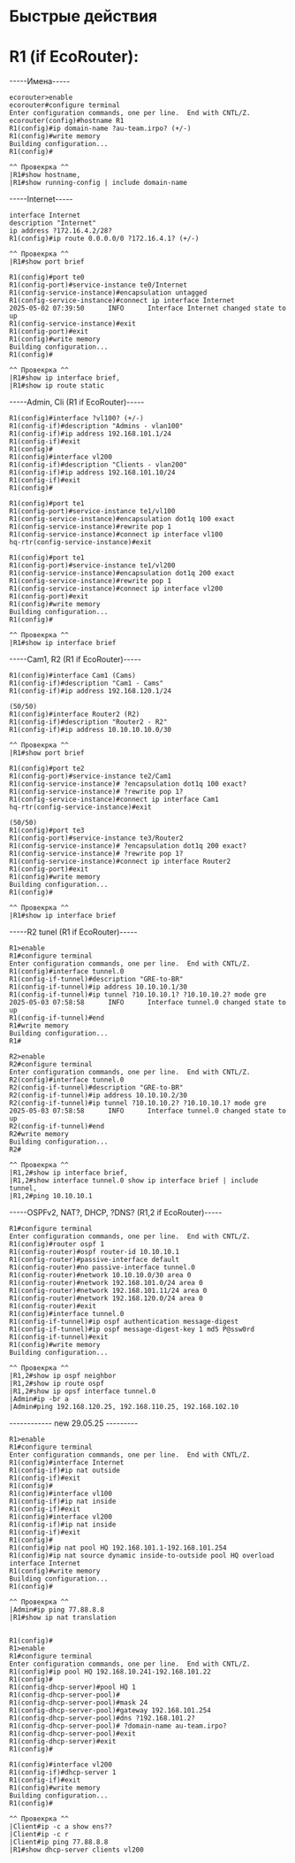 # Быстрые действия

# R1 (if EcoRouter):
-----Имена-----

    ecorouter>enable
    ecorouter#configure terminal 
    Enter configuration commands, one per line.  End with CNTL/Z.
    ecorouter(config)#hostname R1
    R1(config)#ip domain-name ?au-team.irpo? (+/-)
    R1(config)#write memory
    Building configuration...
    R1(config)#

    ^^ Провекрка ^^ 
    |R1#show hostname,
    |R1#show running-config | include domain-name
-----Internet-----

    interface Internet
    description "Internet"
    ip address ?172.16.4.2/28?
    R1(config)#ip route 0.0.0.0/0 ?172.16.4.1? (+/-)
  
    ^^ Провекрка ^^
    |R1#show port brief

    R1(config)#port te0
    R1(config-port)#service-instance te0/Internet
    R1(config-service-instance)#encapsulation untagged 
    R1(config-service-instance)#connect ip interface Internet
    2025-05-02 07:39:50      INFO      Interface Internet changed state to up
    R1(config-service-instance)#exit
    R1(config-port)#exit
    R1(config)#write memory
    Building configuration...
    R1(config)#

    ^^ Провекрка ^^ 
    |R1#show ip interface brief,
    |R1#show ip route static
  -----Admin, Cli (R1 if EcoRouter)-----
  
    R1(config)#interface ?vl100? (+/-)
    R1(config-if)#description "Admins - vlan100"
    R1(config-if)#ip address 192.168.101.1/24
    R1(config-if)#exit
    R1(config)#
    R1(config)#interface vl200
    R1(config-if)#description "Clients - vlan200"
    R1(config-if)#ip address 192.168.101.10/24
    R1(config-if)#exit
    R1(config)#

    R1(config)#port te1
    R1(config-port)#service-instance te1/vl100
    R1(config-service-instance)#encapsulation dot1q 100 exact 
    R1(config-service-instance)#rewrite pop 1
    R1(config-service-instance)#connect ip interface vl100
    hq-rtr(config-service-instance)#exit
    
    R1(config)#port te1
    R1(config-port)#service-instance te1/vl200
    R1(config-service-instance)#encapsulation dot1q 200 exact 
    R1(config-service-instance)#rewrite pop 1
    R1(config-service-instance)#connect ip interface vl200
    R1(config-port)#exit
    R1(config)#write memory
    Building configuration...
    R1(config)#
    
    ^^ Провекрка ^^
    |R1#show ip interface brief
  -----Cam1, R2 (R1 if EcoRouter)-----
  
    R1(config)#interface Cam1 (Cams)
    R1(config-if)#description "Cam1 - Cams"
    R1(config-if)#ip address 192.168.120.1/24  

    (50/50)
    R1(config)#interface Router2 (R2)
    R1(config-if)#description "Router2 - R2"
    R1(config-if)#ip address 10.10.10.10.0/30
    
    ^^ Провекрка ^^
    |R1#show port brief
    
    R1(config)#port te2
    R1(config-port)#service-instance te2/Cam1
    R1(config-service-instance)# ?encapsulation dot1q 100 exact? 
    R1(config-service-instance)# ?rewrite pop 1?
    R1(config-service-instance)#connect ip interface Cam1
    hq-rtr(config-service-instance)#exit

    (50/50)
    R1(config)#port te3
    R1(config-port)#service-instance te3/Router2
    R1(config-service-instance)# ?encapsulation dot1q 200 exact? 
    R1(config-service-instance)# ?rewrite pop 1?
    R1(config-service-instance)#connect ip interface Router2
    R1(config-port)#exit
    R1(config)#write memory
    Building configuration...
    R1(config)#

    ^^ Провекрка ^^
    |R1#show ip interface brief
  -----R2 tunel (R1 if EcoRouter)-----
  
    R1>enable
    R1#configure terminal
    Enter configuration commands, one per line.  End with CNTL/Z.
    R1(config)#interface tunnel.0
    R1(config-if-tunnel)#description "GRE-to-BR"
    R1(config-if-tunnel)#ip address 10.10.10.1/30
    R1(config-if-tunnel)#ip tunnel ?10.10.10.1? ?10.10.10.2? mode gre
    2025-05-03 07:58:58      INFO      Interface tunnel.0 changed state to up
    R1(config-if-tunnel)#end
    R1#write memory
    Building configuration...
    R1#

    R2>enable
    R2#configure terminal
    Enter configuration commands, one per line.  End with CNTL/Z.
    R2(config)#interface tunnel.0
    R2(config-if-tunnel)#description "GRE-to-BR"
    R2(config-if-tunnel)#ip address 10.10.10.2/30
    R2(config-if-tunnel)#ip tunnel ?10.10.10.2? ?10.10.10.1? mode gre
    2025-05-03 07:58:58      INFO      Interface tunnel.0 changed state to up
    R2(config-if-tunnel)#end
    R2#write memory
    Building configuration...
    R2#
        
    ^^ Провекрка ^^
    |R1,2#show ip interface brief,
    |R1,2#show interface tunnel.0 show ip interface brief | include tunnel, 
    |R1,2#ping 10.10.10.1
-----OSPFv2, NAT?, DHCP, ?DNS? (R1,2 if EcoRouter)-----

    R1#configure terminal 
    Enter configuration commands, one per line.  End with CNTL/Z.
    R1(config)#router ospf 1
    R1(config-router)#ospf router-id 10.10.10.1
    R1(config-router)#passive-interface default 
    R1(config-router)#no passive-interface tunnel.0 
    R1(config-router)#network 10.10.10.0/30 area 0
    R1(config-router)#network 192.168.101.0/24 area 0
    R1(config-router)#network 192.168.101.11/24 area 0
    R1(config-router)#network 192.168.120.0/24 area 0
    R1(config-router)#exit
    R1(config)#interface tunnel.0
    R1(config-if-tunnel)#ip ospf authentication message-digest 
    R1(config-if-tunnel)#ip ospf message-digest-key 1 md5 P@ssw0rd
    R1(config-if-tunnel)#exit
    R1(config)#write memory
    Building configuration...

    ^^ Провекрка ^^
    |R1,2#show ip ospf neighbor 
    |R1,2#show ip route ospf
    |R1,2#show ip opsf interface tunnel.0 
    |Admin#ip -br a
    |Admin#ping 192.168.120.25, 192.168.110.25, 192.168.102.10
------------ new 29.05.25 ---------

    R1>enable
    R1#configure terminal
    Enter configuration commands, one per line.  End with CNTL/Z.
    R1(config)#interface Internet 
    R1(config-if)#ip nat outside 
    R1(config-if)#exit
    R1(config)#
    R1(config)#interface vl100
    R1(config-if)#ip nat inside 
    R1(config-if)#exit
    R1(config)#interface vl200
    R1(config-if)#ip nat inside 
    R1(config-if)#exit
    R1(config)#
    R1(config)#ip nat pool HQ 192.168.101.1-192.168.101.254
    R1(config)#ip nat source dynamic inside-to-outside pool HQ overload interface Internet 
    R1(config)#write memory
    Building configuration...
    R1(config)#

    ^^ Провекрка ^^
    |Admin#ip ping 77.88.8.8
    |R1#show ip nat translation 


    R1(config)#
    R1>enable
    R1#configure terminal 
    Enter configuration commands, one per line.  End with CNTL/Z.
    R1(config)#ip pool HQ 192.168.10.241-192.168.101.22
    R1(config)#
    R1(config-dhcp-server)#pool HQ 1
    R1(config-dhcp-server-pool)#
    R1(config-dhcp-server-pool)#mask 24
    R1(config-dhcp-server-pool)#gateway 192.168.101.254
    R1(config-dhcp-server-pool)#dns ?192.168.101.2?
    R1(config-dhcp-server-pool)# ?domain-name au-team.irpo?
    R1(config-dhcp-server-pool)#exit
    R1(config-dhcp-server)#exit
    R1(config)#

    R1(config)#interface vl200 
    R1(config-if)#dhcp-server 1
    R1(config-if)#exit
    R1(config)#write memory
    Building configuration...
    R1(config)#

    ^^ Провекрка ^^
    |Client#ip -c a show ens??
    |Client#ip -c r
    |Client#ip ping 77.88.8.8
    |R1#show dhcp-server clients vl200
    